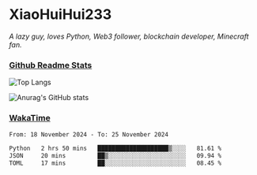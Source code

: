# XiaoHuiHui233

*A lazy guy, loves Python, Web3 follower, blockchain developer, Minecraft fan.*

### [Github Readme Stats](https://github.com/anuraghazra/github-readme-stats)

![Top Langs](https://github-readme-stats.vercel.app/api/top-langs/?username=XiaoHuiHui233&layout=compact&theme=github_dark)

![Anurag's GitHub stats](https://github-readme-stats.vercel.app/api?username=XiaoHuiHui233&show_icons=true&theme=github_dark)

### [WakaTime](https://wakatime.com)

<!--START_SECTION:waka-->

```txt
From: 18 November 2024 - To: 25 November 2024

Python   2 hrs 50 mins   ████████████████████▒░░░░   81.61 %
JSON     20 mins         ██▒░░░░░░░░░░░░░░░░░░░░░░   09.94 %
TOML     17 mins         ██░░░░░░░░░░░░░░░░░░░░░░░   08.45 %
```

<!--END_SECTION:waka-->
